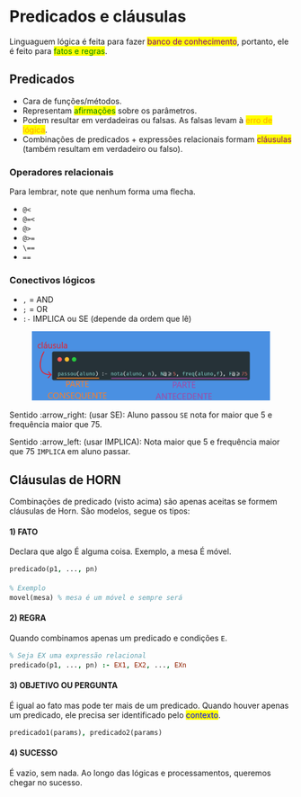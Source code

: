 # Predicados e cláusulas

Linguaguem lógica é feita para fazer <mark style="color:purple;">banco de conhecimento</mark>, portanto, ele é feito para <mark style="color:green;">fatos e regras</mark>.

## Predicados

* Cara de funções/métodos.
* Representam <mark style="color:green;">afirmações</mark> sobre os parâmetros.
* Podem resultar em verdadeiras ou falsas. As falsas levam à <mark style="color:orange;">erro de lógica</mark>.
* Combinações de predicados + expressões relacionais formam <mark style="color:purple;">cláusulas</mark> (também resultam em verdadeiro ou falso).

### Operadores relacionais

Para lembrar, note que nenhum forma uma flecha.

* `@<`
* `@=<`
* `@>`
* `@>=`
* `\==`
* `==`

### Conectivos lógicos

* `,` = AND
* `;` = OR
* `:-` IMPLICA ou SE (depende da ordem que lê)

<figure><img src="../../../.gitbook/assets/clausula prolog.png" alt=""><figcaption></figcaption></figure>

Sentido :arrow\_right: (usar SE): Aluno passou `SE` nota for maior que 5 e frequência maior que 75.

Sentido :arrow\_left: (usar IMPLICA): Nota maior que 5 e frequência maior que 75 `IMPLICA` em aluno passar.

## Cláusulas de HORN

Combinações de predicado (visto acima) são apenas aceitas se formem cláusulas de Horn. São modelos, segue os tipos:

#### 1) FATO

Declara que algo É alguma coisa. Exemplo, a mesa É móvel.

```prolog
predicado(p1, ..., pn)

% Exemplo
movel(mesa) % mesa é um móvel e sempre será
```

#### 2) REGRA

Quando combinamos apenas um predicado e condições `E`.

```prolog
% Seja EX uma expressão relacional
predicado(p1, ..., pn) :- EX1, EX2, ..., EXn
```

#### 3) OBJETIVO OU PERGUNTA

É igual ao fato mas pode ter mais de um predicado. Quando houver apenas um predicado, ele precisa ser identificado pelo <mark style="color:blue;">contexto</mark>.

```prolog
predicado1(params), predicado2(params)
```

#### 4) SUCESSO

É vazio, sem nada. Ao longo das lógicas e processamentos, queremos chegar no sucesso.
